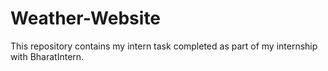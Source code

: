 # Weather-Website
This repository contains my intern task completed as part of my internship with BharatIntern.
